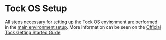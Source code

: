 # Tock OS Setup

All steps necessary for setting up the Tock OS environment are performed in the [main environment setup](setup/intro.html). More information can be seen on the [Official Tock Getting Started Guide](https://github.com/helena-project/tock/blob/master/doc/Getting_Started.md).
